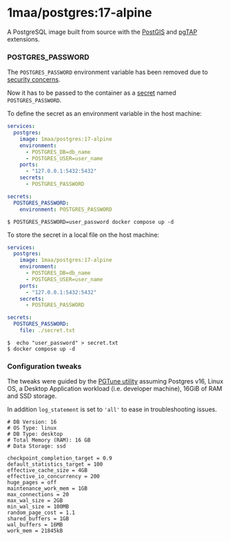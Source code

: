 # 1maa/postgres:17-alpine

A PostgreSQL image built from source with the [PostGIS] and [pgTAP] extensions.

### POSTGRES_PASSWORD

The `POSTGRES_PASSWORD` environment variable has been removed due to [security concerns].

Now it has to be passed to the container as a [secret] named `POSTGRES_PASSWORD`.

To define the secret as an environment variable in the host machine:

```yaml
services:
  postgres:
    image: 1maa/postgres:17-alpine
    environment:
      - POSTGRES_DB=db_name
      - POSTGRES_USER=user_name
    ports:
      - "127.0.0.1:5432:5432"
    secrets:
      - POSTGRES_PASSWORD

secrets:
  POSTGRES_PASSWORD:
    environment: POSTGRES_PASSWORD
```
```shell
$ POSTGRES_PASSWORD=user_password docker compose up -d
```

To store the secret in a local file on the host machine:

```yaml
services:
  postgres:
    image: 1maa/postgres:17-alpine
    environment:
      - POSTGRES_DB=db_name
      - POSTGRES_USER=user_name
    ports:
      - "127.0.0.1:5432:5432"
    secrets:
      - POSTGRES_PASSWORD

secrets:
  POSTGRES_PASSWORD:
    file: ./secret.txt
```
```shell
$  echo "user_password" > secret.txt
$ docker compose up -d
```


### Configuration tweaks

The tweaks were guided by the [PGTune utility](https://pgtune.leopard.in.ua/) assuming Postgres v16, Linux OS,
a Desktop Application workload (i.e. developer machine), 16GiB of RAM and SSD storage.

In addition `log_statement` is set to `'all'` to ease in troubleshooting issues.

```
# DB Version: 16
# OS Type: linux
# DB Type: desktop
# Total Memory (RAM): 16 GB
# Data Storage: ssd

checkpoint_completion_target = 0.9
default_statistics_target = 100
effective_cache_size = 4GB
effective_io_concurrency = 200
huge_pages = off
maintenance_work_mem = 1GB
max_connections = 20
max_wal_size = 2GB
min_wal_size = 100MB
random_page_cost = 1.1
shared_buffers = 1GB
wal_buffers = 16MB
work_mem = 21845kB
```

[PostGIS]: https://postgis.net/
[pgTAP]: https://pgtap.org/
[security concerns]: https://docs.docker.com/reference/build-checks/secrets-used-in-arg-or-env/
[secret]: https://docs.docker.com/reference/compose-file/secrets/
